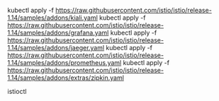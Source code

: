kubectl apply -f https://raw.githubusercontent.com/istio/istio/release-1.14/samples/addons/kiali.yaml
kubectl apply -f https://raw.githubusercontent.com/istio/istio/release-1.14/samples/addons/grafana.yaml
kubectl apply -f https://raw.githubusercontent.com/istio/istio/release-1.14/samples/addons/jaeger.yaml
kubectl apply -f https://raw.githubusercontent.com/istio/istio/release-1.14/samples/addons/prometheus.yaml
kubectl apply -f https://raw.githubusercontent.com/istio/istio/release-1.14/samples/addons/extras/zipkin.yaml


istioctl 